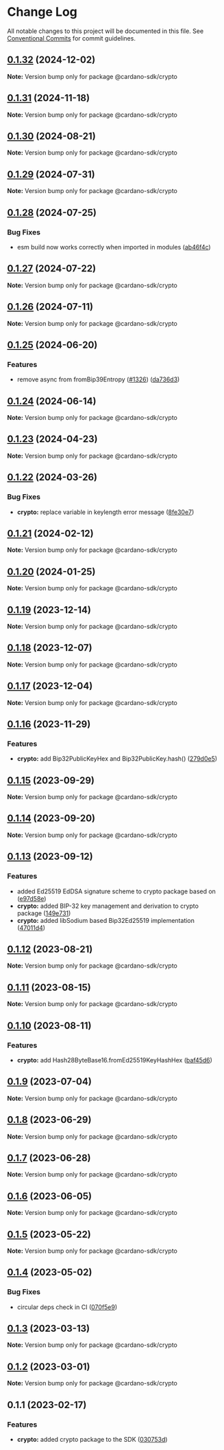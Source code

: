 # Change Log

All notable changes to this project will be documented in this file.
See [Conventional Commits](https://conventionalcommits.org) for commit guidelines.

## [0.1.32](https://github.com/input-output-hk/cardano-js-sdk/compare/@cardano-sdk/crypto@0.1.31...@cardano-sdk/crypto@0.1.32) (2024-12-02)

**Note:** Version bump only for package @cardano-sdk/crypto

## [0.1.31](https://github.com/input-output-hk/cardano-js-sdk/compare/@cardano-sdk/crypto@0.1.30...@cardano-sdk/crypto@0.1.31) (2024-11-18)

**Note:** Version bump only for package @cardano-sdk/crypto

## [0.1.30](https://github.com/input-output-hk/cardano-js-sdk/compare/@cardano-sdk/crypto@0.1.29...@cardano-sdk/crypto@0.1.30) (2024-08-21)

**Note:** Version bump only for package @cardano-sdk/crypto

## [0.1.29](https://github.com/input-output-hk/cardano-js-sdk/compare/@cardano-sdk/crypto@0.1.28...@cardano-sdk/crypto@0.1.29) (2024-07-31)

**Note:** Version bump only for package @cardano-sdk/crypto

## [0.1.28](https://github.com/input-output-hk/cardano-js-sdk/compare/@cardano-sdk/crypto@0.1.27...@cardano-sdk/crypto@0.1.28) (2024-07-25)

### Bug Fixes

* esm build now works correctly when imported in modules ([ab46f4c](https://github.com/input-output-hk/cardano-js-sdk/commit/ab46f4cd7b1891a35ee8aa8f83e5b30e6bb7bada))

## [0.1.27](https://github.com/input-output-hk/cardano-js-sdk/compare/@cardano-sdk/crypto@0.1.26...@cardano-sdk/crypto@0.1.27) (2024-07-22)

**Note:** Version bump only for package @cardano-sdk/crypto

## [0.1.26](https://github.com/input-output-hk/cardano-js-sdk/compare/@cardano-sdk/crypto@0.1.25...@cardano-sdk/crypto@0.1.26) (2024-07-11)

**Note:** Version bump only for package @cardano-sdk/crypto

## [0.1.25](https://github.com/input-output-hk/cardano-js-sdk/compare/@cardano-sdk/crypto@0.1.24...@cardano-sdk/crypto@0.1.25) (2024-06-20)

### Features

* remove async from fromBip39Entropy ([#1326](https://github.com/input-output-hk/cardano-js-sdk/issues/1326)) ([da736d3](https://github.com/input-output-hk/cardano-js-sdk/commit/da736d33a4e6c4f1ea3ce4c654bf0f8ba2e39247))

## [0.1.24](https://github.com/input-output-hk/cardano-js-sdk/compare/@cardano-sdk/crypto@0.1.23...@cardano-sdk/crypto@0.1.24) (2024-06-14)

**Note:** Version bump only for package @cardano-sdk/crypto

## [0.1.23](https://github.com/input-output-hk/cardano-js-sdk/compare/@cardano-sdk/crypto@0.1.22...@cardano-sdk/crypto@0.1.23) (2024-04-23)

**Note:** Version bump only for package @cardano-sdk/crypto

## [0.1.22](https://github.com/input-output-hk/cardano-js-sdk/compare/@cardano-sdk/crypto@0.1.21...@cardano-sdk/crypto@0.1.22) (2024-03-26)

### Bug Fixes

* **crypto:** replace variable in keylength error message ([8fe30e7](https://github.com/input-output-hk/cardano-js-sdk/commit/8fe30e7afec160226e3151946981e82fcaad3a68))

## [0.1.21](https://github.com/input-output-hk/cardano-js-sdk/compare/@cardano-sdk/crypto@0.1.20...@cardano-sdk/crypto@0.1.21) (2024-02-12)

**Note:** Version bump only for package @cardano-sdk/crypto

## [0.1.20](https://github.com/input-output-hk/cardano-js-sdk/compare/@cardano-sdk/crypto@0.1.19...@cardano-sdk/crypto@0.1.20) (2024-01-25)

**Note:** Version bump only for package @cardano-sdk/crypto

## [0.1.19](https://github.com/input-output-hk/cardano-js-sdk/compare/@cardano-sdk/crypto@0.1.18...@cardano-sdk/crypto@0.1.19) (2023-12-14)

**Note:** Version bump only for package @cardano-sdk/crypto

## [0.1.18](https://github.com/input-output-hk/cardano-js-sdk/compare/@cardano-sdk/crypto@0.1.17...@cardano-sdk/crypto@0.1.18) (2023-12-07)

**Note:** Version bump only for package @cardano-sdk/crypto

## [0.1.17](https://github.com/input-output-hk/cardano-js-sdk/compare/@cardano-sdk/crypto@0.1.16...@cardano-sdk/crypto@0.1.17) (2023-12-04)

**Note:** Version bump only for package @cardano-sdk/crypto

## [0.1.16](https://github.com/input-output-hk/cardano-js-sdk/compare/@cardano-sdk/crypto@0.1.15...@cardano-sdk/crypto@0.1.16) (2023-11-29)

### Features

* **crypto:** add Bip32PublicKeyHex and Bip32PublicKey.hash() ([279d0e5](https://github.com/input-output-hk/cardano-js-sdk/commit/279d0e503334bb4bcfaead2a8521f8993d74dbb2))

## [0.1.15](https://github.com/input-output-hk/cardano-js-sdk/compare/@cardano-sdk/crypto@0.1.14...@cardano-sdk/crypto@0.1.15) (2023-09-29)

**Note:** Version bump only for package @cardano-sdk/crypto

## [0.1.14](https://github.com/input-output-hk/cardano-js-sdk/compare/@cardano-sdk/crypto@0.1.13...@cardano-sdk/crypto@0.1.14) (2023-09-20)

**Note:** Version bump only for package @cardano-sdk/crypto

## [0.1.13](https://github.com/input-output-hk/cardano-js-sdk/compare/@cardano-sdk/crypto@0.1.12...@cardano-sdk/crypto@0.1.13) (2023-09-12)

### Features

* added Ed25519 EdDSA signature scheme to crypto package based on ([e97d58e](https://github.com/input-output-hk/cardano-js-sdk/commit/e97d58ed1d02feaefd90108cf683f83adba02e19))
* **crypto:** added BIP-32 key management and derivation to crypto package ([149e731](https://github.com/input-output-hk/cardano-js-sdk/commit/149e73119aceb2acabfff9a0922edc0df7bb054b))
* **crypto:** added libSodium based Bip32Ed25519 implementation ([47011d4](https://github.com/input-output-hk/cardano-js-sdk/commit/47011d4f4a21f91b1c566f7a6eef0b8157bfa87e))

## [0.1.12](https://github.com/input-output-hk/cardano-js-sdk/compare/@cardano-sdk/crypto@0.1.11...@cardano-sdk/crypto@0.1.12) (2023-08-21)

**Note:** Version bump only for package @cardano-sdk/crypto

## [0.1.11](https://github.com/input-output-hk/cardano-js-sdk/compare/@cardano-sdk/crypto@0.1.10...@cardano-sdk/crypto@0.1.11) (2023-08-15)

**Note:** Version bump only for package @cardano-sdk/crypto

## [0.1.10](https://github.com/input-output-hk/cardano-js-sdk/compare/@cardano-sdk/crypto@0.1.9...@cardano-sdk/crypto@0.1.10) (2023-08-11)

### Features

* **crypto:** add Hash28ByteBase16.fromEd25519KeyHashHex ([baf45d6](https://github.com/input-output-hk/cardano-js-sdk/commit/baf45d625c7a8eb5b484140c997f9dcb0649beea))

## [0.1.9](https://github.com/input-output-hk/cardano-js-sdk/compare/@cardano-sdk/crypto@0.1.8...@cardano-sdk/crypto@0.1.9) (2023-07-04)

**Note:** Version bump only for package @cardano-sdk/crypto

## [0.1.8](https://github.com/input-output-hk/cardano-js-sdk/compare/@cardano-sdk/crypto@0.1.7...@cardano-sdk/crypto@0.1.8) (2023-06-29)

**Note:** Version bump only for package @cardano-sdk/crypto

## [0.1.7](https://github.com/input-output-hk/cardano-js-sdk/compare/@cardano-sdk/crypto@0.1.6...@cardano-sdk/crypto@0.1.7) (2023-06-28)

**Note:** Version bump only for package @cardano-sdk/crypto

## [0.1.6](https://github.com/input-output-hk/cardano-js-sdk/compare/@cardano-sdk/crypto@0.1.5...@cardano-sdk/crypto@0.1.6) (2023-06-05)

**Note:** Version bump only for package @cardano-sdk/crypto

## [0.1.5](https://github.com/input-output-hk/cardano-js-sdk/compare/@cardano-sdk/crypto@0.1.4...@cardano-sdk/crypto@0.1.5) (2023-05-22)

**Note:** Version bump only for package @cardano-sdk/crypto

## [0.1.4](https://github.com/input-output-hk/cardano-js-sdk/compare/@cardano-sdk/crypto@0.1.3...@cardano-sdk/crypto@0.1.4) (2023-05-02)

### Bug Fixes

- circular deps check in CI ([070f5e9](https://github.com/input-output-hk/cardano-js-sdk/commit/070f5e9f199c8a3b823f80aa98b35a4df7dbe532))

## [0.1.3](https://github.com/input-output-hk/cardano-js-sdk/compare/@cardano-sdk/crypto@0.1.2...@cardano-sdk/crypto@0.1.3) (2023-03-13)

**Note:** Version bump only for package @cardano-sdk/crypto

## [0.1.2](https://github.com/input-output-hk/cardano-js-sdk/compare/@cardano-sdk/crypto@0.1.1...@cardano-sdk/crypto@0.1.2) (2023-03-01)

**Note:** Version bump only for package @cardano-sdk/crypto

## 0.1.1 (2023-02-17)

### Features

- **crypto:** added crypto package to the SDK ([030753d](https://github.com/input-output-hk/cardano-js-sdk/commit/030753d9f62b984b2d31f2e7e793b3929137d314))
